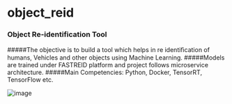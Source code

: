 # object_reid
### Object Re-identification Tool
#####The objective is to build a tool which helps in re identiﬁcation of humans, Vehicles and other objects using Machine Learning. 
#####Models are trained under FASTREID platform and project follows microservice architecture. 
#####Main Competencies: Python, Docker, TensorRT, TensorFlow etc.

   ![image](https://user-images.githubusercontent.com/66278123/133458876-eff58b8b-860e-4fcb-969d-6c9cc586f39c.png)


